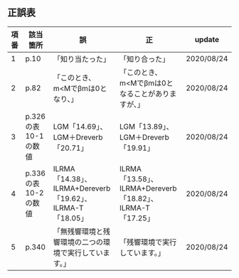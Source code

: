 ## 正誤表
|項番|該当箇所|誤|正|update|
|---|---|---|---|---|
|1|p.10| 「知り当たった」|「知り合った」|2020/08/24|
|2|p.82| 「このとき、m<Mでβmは0となり、」|「このとき、m<Mでβmは0となることがありますが、」|2020/08/24|
|3|p.326の表10-1の数値| LGM「14.69」、LGM＋Dreverb「20.71」|LGM「13.89」、LGM＋Dreverb「19.91」|2020/08/24|
|4|p.336の表10-2の数値| ILRMA「14.38」、ILRMA+Dereverb「19.62」、ILRMA-T「18.05」|ILRMA「13.58」、ILRMA+Dereverb「18.82」、ILRMA-T「17.25」|2020/08/24|
|5|p.340|「無残響環境と残響環境の二つの環境で実行しています。」 |「残響環境で実行しています。」|2020/08/24|



